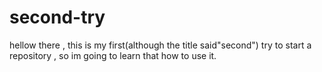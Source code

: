 # second-try

hellow there , this is my first(although the title said"second") try to start a repository , so im going to learn that how to use it.
